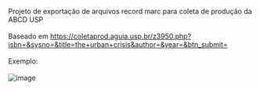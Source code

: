 Projeto de exportação de arquivos record marc para coleta de produção da ABCD USP<br>
<br> Baseado em https://coletaprod.aguia.usp.br/z3950.php?isbn=&sysno=&title=the+urban+crisis&author=&year=&btn_submit= <br><br>
Exemplo:<br><br>
![image](https://github.com/danielsf93/ompMarc/assets/114300053/aff4703c-5389-4664-80ba-3106776693db)



